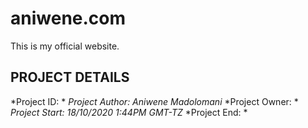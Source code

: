 # aniwene.com
This is my official website.

## PROJECT DETAILS
*Project ID: *
*Project Author: Aniwene Madolomani*
*Project Owner: *
*Project Start: 18/10/2020 1:44PM GMT-TZ*
*Project End: *

